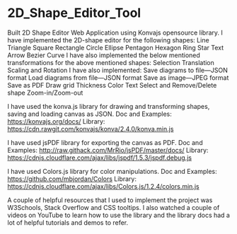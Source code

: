# 2D_Shape_Editor_Tool
Built 2D Shape Editor Web Application using Konvajs opensource library.
I have implemented the 2D-shape editor for the following shapes:
Line
Triangle
Square
Rectangle
Circle
Ellipse
Pentagon
Hexagon
Ring
Star
Text
Arrow
Bezier Curve
I have also implemented the below mentioned transformations for the above mentioned shapes:
Selection
Translation
Scaling and 
Rotation
I have also implemented:
Save diagrams to file—JSON format
Load diagrams from file—JSON format
Save as image—JPEG format
Save as PDF
Draw grid
Thickness
Color
Text
Select and Remove/Delete shape
Zoom-in/Zoom-out

I have used the konva.js library for drawing and transforming shapes, saving and loading canvas as JSON.
	Doc and Examples: https://konvajs.org/docs/
	Library: https://cdn.rawgit.com/konvajs/konva/2.4.0/konva.min.js

I have used jsPDF library for exporting the canvas as PDF.
	Doc and Examples: http://raw.githack.com/MrRio/jsPDF/master/docs/
	Library: https://cdnjs.cloudflare.com/ajax/libs/jspdf/1.5.3/jspdf.debug.js

I have used Colors.js library for color manipulations.
	Doc and Examples: https://github.com/mbjordan/Colors
	Library: https://cdnjs.cloudflare.com/ajax/libs/Colors.js/1.2.4/colors.min.js

A couple of helpful resources that I used to implement the project was W3Schools, Stack Overflow and CSS tooltips.
I also watched a couple of videos on YouTube to learn how to use the library and the library docs had a lot of helpful tutorials and demos to refer.